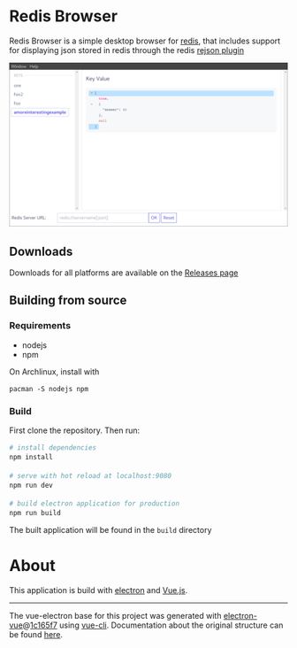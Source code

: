 # Redis Browser


Redis Browser is a simple desktop browser for [redis](https://redis.io), that includes support for displaying json stored in redis through the redis [rejson plugin](http://rejson.io)

![Screenshot](https://github.com/anandtrex/redis-browser/raw/gh-pages/redis-browser-screenshot.png)

## Downloads
Downloads for all platforms are available on the [Releases page](https://github.com/anandtrex/redis-browser/releases)

## Building from source

### Requirements
* nodejs
* npm

On Archlinux, install with
```
pacman -S nodejs npm
```

### Build
First clone the repository. Then run:

``` bash
# install dependencies
npm install

# serve with hot reload at localhost:9080
npm run dev

# build electron application for production
npm run build

```

The built application will be found in the `build` directory

# About

This application is build with [electron](https://electronjs.org) and [Vue.js](https://vuejs.org).

---

The vue-electron base for this project was generated with [electron-vue](https://github.com/SimulatedGREG/electron-vue)@[1c165f7](https://github.com/SimulatedGREG/electron-vue/tree/1c165f7c5e56edaf48be0fbb70838a1af26bb015) using [vue-cli](https://github.com/vuejs/vue-cli). Documentation about the original structure can be found [here](https://simulatedgreg.gitbooks.io/electron-vue/content/index.html).
